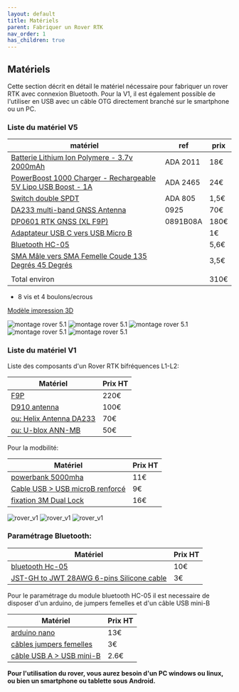 ```yaml
---
layout: default
title: Matériels
parent: Fabriquer un Rover RTK
nav_order: 1
has_children: true
---
```


## Matériels

Cette section décrit en détail le matériel nécessaire pour fabriquer un rover RTK avec connexion Bluetooth. 
Pour la V1, il est également possible de l'utiliser en USB avec un câble OTG directement branché sur le smartphone ou un PC.

### Liste du matériel V5

|matériel|ref|prix|
|---|---|---|
|[Batterie Lithium Ion Polymere - 3.7v 2000mAh](https://boutique.semageek.com/fr/533-batterie-lithium-ion-polymere-37v-2000mah-3002958281613.html)|ADA 2011|18€|
|[PowerBoost 1000 Charger - Rechargeable 5V Lipo USB Boost - 1A](https://boutique.semageek.com/fr/1405-powerboost-1000-charger-rechargeable-5v-lipo-usb-boost-1a-3009227033751.html?search_query=PowerBoost+1000+Charger+-+Rechargeable+5V+Lipo+USB+Boost&results=113)|ADA 2465|24€|
|[Switch double SPDT](https://boutique.semageek.com/fr/468-switch-double-spdt-3006504205436.html?search_query=SPDT&results=7)|ADA 805|1,5€|
|[DA233 multi-band GNSS Antenna](https://store-drotek.com/925-da233.html)|0925|70€|
|[DP0601 RTK GNSS (XL F9P)](https://store-drotek.com/891-rtk-zed-f9p-gnss.html)| 0891B08A| 180€|
|[Adaptateur USB C vers USB Micro B](https://www.amazon.fr/GeekerChip-Pi%C3%A8ces-Adaptateur-Femelle-Galaxy/dp/B08F9S9H4K/ref=psdc_2908498031_t3_B08WM1ZFZR)||1€|
|[Bluetooth HC-05](https://www.amazon.fr/gp/product/B07BHRG9KB/ref=ppx_yo_dt_b_asin_title_o04_s01?ie=UTF8&psc=1)||5,6€|
|[SMA Mâle vers SMA Femelle Coude 135 Degrés 45 Degrés](https://www.amazon.fr/WE-WHLL-connecteur-Adaptateur-biseaut%C3%A9-Lunettes/dp/B08QCDL774/ref=sr_1_10?__mk_fr_FR=%C3%85M%C3%85%C5%BD%C3%95%C3%91&crid=OM175088RFS6&keywords=SMA+M%C3%A2le+SMA+Femelle+45%C2%B0&qid=1635941613&sprefix=sma+m%C3%A2le+sma+femelle+45+%2Caps%2C74&sr=8-10)||3,5€|
| | | |
|Total environ| |310€|

+ 8 vis et 4 boulons/ecrous

[Modèle impression 3D](https://www.prusaprinters.org/fr/prints/90252-gnss-rtk-v51)

![montage rover 5.1](https://jancelin.github.io/docs-centipedeRTK/assets/images/montage_rover/20-rover_v5-1.jpg)
![montage rover 5.1](https://jancelin.github.io/docs-centipedeRTK/assets/images/montage_rover/21-rover_v5-1.jpg)
![montage rover 5.1](https://jancelin.github.io/docs-centipedeRTK/assets/images/montage_rover/22-rover_v5-1.jpg)
![montage rover 5.1](https://jancelin.github.io/docs-centipedeRTK/assets/images/montage_rover/23-rover_v5-1.jpg)
![montage rover 5.1](https://jancelin.github.io/docs-centipedeRTK/assets/images/montage_rover/24-rover_v5-1.jpg)

### Liste du matériel V1

Liste des composants d'un Rover RTK bifréquences L1-L2:

|Matériel|Prix HT|
|--------|----|
|[F9P](https://store-drotek.com/891-rtk-zed-f9p-gnss.html)|220€|
|[D910 antenna](https://store.drotek.com/da-910-multiband-gnss-antenna) |100€|
|[ou: Helix Antenna DA233](https://store-drotek.com/925-da233.html)|70€|
|[ou: U-blox ANN-MB](https://store-drotek.com/909-u-blox-ann-mb-multi-band-antenna.html)|50€|

Pour la modbilité:

|Matériel|Prix HT|
|--------|----|
|[powerbank 5000mha](https://www.amazon.fr/gp/product/B082PMBWRZ/ref=ppx_yo_dt_b_asin_title_o00_s00?ie=UTF8&psc=1)|11€|
|[Cable USB > USB microB renforcé](https://www.amazon.fr/gp/product/B01LXCA1GJ/ref=ppx_yo_dt_b_asin_title_o01_s00?ie=UTF8&psc=1)|9€|
|[fixation 3M Dual Lock](https://www.amazon.fr/3M-Syst%C3%A8me-fixation-pliable-transparent/dp/B00LZRLYYI/ref=psdc_1854612031_t2_B081FF3BM6)|16€|

![rover_v1](https://media.prusaprinters.org/media/prints/47974/images/478167_de7536d7-3302-4f26-847e-72f3065b7113/thumbs/cover/160x160/jpg/img_20201202_124011.jpg)
![rover_v1](https://media.prusaprinters.org/media/prints/47974/images/478171_e2e97adf-dabc-4881-81d7-b335c65ac2db/thumbs/cover/160x160/jpg/img_20201202_124917.jpg)
![rover_v1](https://media.prusaprinters.org/media/prints/47974/images/478179_d74c9516-950c-4d3e-82f2-4cf2c9d587ba/thumbs/cover/160x160/jpg/img_20201202_125714.jpg)

### Paramétrage Bluetooth: 

|Matériel|Prix HT|
|--------|----|
|[bluetooth Hc-05](https://www.amazon.fr/DSD-TECH-HC-05-Pass-through-Communication/dp/B01G9KSAF6/ref=sr_1_1_sspa?__mk_fr_FR=%C3%85M%C3%85%C5%BD%C3%95%C3%91&dchild=1&keywords=hc-05&qid=1586875187&s=computers&sr=1-1-spons&psc=1&spLa=ZW5jcnlwdGVkUXVhbGlmaWVyPUFTNVVYWUlSTThRMjgmZW5jcnlwdGVkSWQ9QTAzNzQ3MzMzUU5UWkZWSzdYRFJRJmVuY3J5cHRlZEFkSWQ9QTA5MDQwNTE0UElCRFlMNTQ1MDMmd2lkZ2V0TmFtZT1zcF9hdGYmYWN0aW9uPWNsaWNrUmVkaXJlY3QmZG9Ob3RMb2dDbGljaz10cnVl)|10€| 
|[JST-GH to JWT 28AWG 6-pins Silicone cable](https://store-drotek.com/831-jst-gh-to-jwt-28awg-6pins-cable.html)|3€|

Pour le paramétrage du module bluetooth HC-05 il est necessaire de disposer d'un arduino, de jumpers femelles et d'un câble USB mini-B

|Matériel|Prix HT|
|--------|----|
|[arduino nano](https://fr.rs-online.com/web/p/arduino/6961667)|13€|
|[câbles jumpers femelles](https://fr.rs-online.com/web/p/kit-de-cables-dupont/7916450/)|3€|
|[câble USB A > USB mini-B](https://fr.rs-online.com/web/p/cables-usb/1862803/)|2.6€|

**Pour l'utilisation du rover, vous aurez besoin d'un PC windows ou linux, ou bien un smartphone ou tablette sous Android.**


































